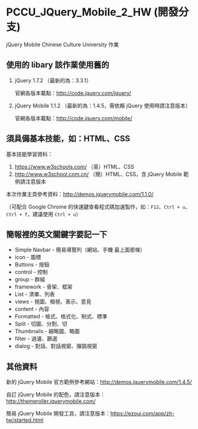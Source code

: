 # PCCU_JQuery_Mobile_2_HW (開發分支)
jQuery Mobile Chinese Culture University 作業

## 使用的 libary 該作業使用舊的
1. jQuery        1.7.2 （最新的為：3.3.1）

    官網各版本載點：http://code.jquery.com/jquery/
2. jQuery Mobile 1.1.2 （最新的為：1.4.5，需依賴 jQuery 使用時請注意版本）
    
    官網各版本載點：http://code.jquery.com/mobile/

## 須具備基本技能，如：HTML、CSS
基本技能學習資料：
  1. https://www.w3schools.com/    （英）HTML、CSS
  2. http://www.w3school.com.cn/   （簡）HTML、CSS，含 jQuery Mobile 範例請注意版本

本次作業主頁參考資料：http://demos.jquerymobile.com/1.1.0/

（可配合 Google Chrome 的快速鍵查看程式碼加速製作，如：``F12``、``Ctrl + u``、``Ctrl + f``，建議使用 ``Ctrl + u``）

## 簡報裡的英文關鍵字要記一下
  * Simple Navbar - 簡易導覽列（網站、手機 最上面那條）
  * icon - 圖標
  * Buttons - 按鈕
  * control - 控制
  * group - 群組
  * framework - 骨架、框架
  * List - 清單、列表
  * views - 視圖、檢視、表示、意見
  * content - 內容
  * Formatted - 格式、格式化、制式、標準
  * Split - 切圖、分割、切
  * Thumbnails - 縮略圖、略圖
  * filter - 過濾、篩選
  * dialog - 對話、對話視窗、彈跳視窗

## 其他資料
  新的 jQuery Mobile 官方範例參考網站：http://demos.jquerymobile.com/1.4.5/
  
  自訂 jQuery Mobile 的配色，請注意版本： http://themeroller.jquerymobile.com/
  
  
  簡易 jQuery Mobile 開發工具，請注意版本：https://ezoui.com/app/zh-tw/started.html